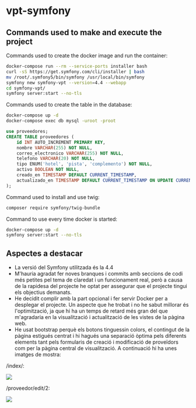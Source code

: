 # vpt-symfony
## Commands used to make and execute the project
Commands used to create the docker image and run the container:

```bash
docker-compose run --rm --service-ports installer bash
curl -sS https://get.symfony.com/cli/installer | bash
mv /root/.symfony5/bin/symfony /usr/local/bin/symfony
symfony new symfony-vpt --version=4.4 --webapp
cd symfony-vpt/
symfony server:start --no-tls
```

Commands used to create the table in the database:

```bash
docker-compose up -d
docker-compose exec db mysql -uroot -proot
```
```sql
use proveedores;
CREATE TABLE proveedores (
    id INT AUTO_INCREMENT PRIMARY KEY,
    nombre VARCHAR(255) NOT NULL,
    correo_electronico VARCHAR(255) NOT NULL,
    telefono VARCHAR(20) NOT NULL,
    tipo ENUM('hotel', 'pista', 'complemento') NOT NULL,
    activo BOOLEAN NOT NULL,
    creado_en TIMESTAMP DEFAULT CURRENT_TIMESTAMP,
    actualizado_en TIMESTAMP DEFAULT CURRENT_TIMESTAMP ON UPDATE CURRENT_TIMESTAMP
);
```

Command used to install and use twig:

```bash
composer require symfony/twig-bundle
```

Command to use every time docker is started:

```bash
docker-compose up -d
symfony server:start --no-tls
```

## Aspectes a destacar
- La versió del Symfony utilitzada és la 4.4
- M'hauria agradat fer noves branques i commits amb seccions de codi més petites pel tema de claredat i un funcionament real, però a causa de la rapidesa del projecte he optat per assegurar que el projecte tingui els objectius demanats.
- He decidit complir amb la part opcional i fer servir Docker per a desplegar el projecte. Un aspecte que he trobat i no he sabut millorar és l'optimització, ja que hi ha un temps de retard més gran del que m'agradaria en la visualització i actualització de les vistes de la pàgina web.
- He usat bootstrap perquè els botons tinguessin colors, el contingut de la pàgina estigués centrat i hi hagués una separació òptima pels diferents elements tant pels formularis de creació i modificació de proveïdors com per la pàgina central de visualització. A continuació hi ha unes imatges de mostra:

/index/:

<img src="https://user-images.githubusercontent.com/19414375/235377697-00f5cfa5-aef9-4f2f-8194-3ab4ae66aa67.png">

/proveedor/edit/2:

<img src="https://user-images.githubusercontent.com/19414375/235377806-9949589e-2204-4f04-84ec-f4338048d85c.png">


